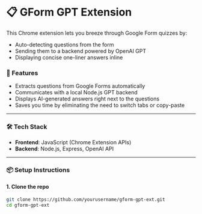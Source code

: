 # 📋 GForm GPT Extension

This Chrome extension lets you breeze through Google Form quizzes by:
- Auto-detecting questions from the form
- Sending them to a backend powered by OpenAI GPT
- Displaying concise one-liner answers inline

### 🚀 Features
- Extracts questions from Google Forms automatically
- Communicates with a local Node.js GPT backend
- Displays AI-generated answers right next to the questions
- Saves you time by eliminating the need to switch tabs or copy-paste

---

### 🛠 Tech Stack
- **Frontend**: JavaScript (Chrome Extension APIs)
- **Backend**: Node.js, Express, OpenAI API

---

### 📦 Setup Instructions

#### 1. Clone the repo
```bash
git clone https://github.com/yourusername/gform-gpt-ext.git
cd gform-gpt-ext
